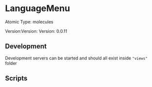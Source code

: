 # LanguageMenu

Atomic Type: molecules

Version:Version: Version: 0.0.11



## Development

Development servers can be started and should all exist inside `"views"` folder

## Scripts
